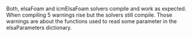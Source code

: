 Both, elsaFoam and icmElsaFoam solvers compile and work as expected. When 
compiling 5 warnings rise but the solvers still compile. Those warnings are
about the functions used to read some parameter in the elsaParameters 
dictionary.

 
